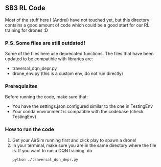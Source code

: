 <!-- SB3 RL Code -->
## SB3 RL Code 

Most of the stuff here I (Andrei) have not touched yet, but this directory contains a good amount of code which could be a good start for our RL training for drones :D

### P.S. Some files are still outdated!
Some of the files here use deprecated functions. The files that have been updated to be compatible with libraries are:
- traversal_dqn_depr.py
- drone_env.py (this is a custom env, do not run directly)

### Prerequisites

Before running the code, make sure that:
* You have the settings.json configured similar to the one in TestingEnv
* Your conda environment is compatible with the codebase (check TestingEnv)

### How to run the code
1. Get your AirSim running first and click play to spawn a drone!
2. In your terminal, make sure you are in the same directory where the file is. If you want to run a DQN training, do
   ```sh
   python ./traversal_dqn_depr.py
   ```

